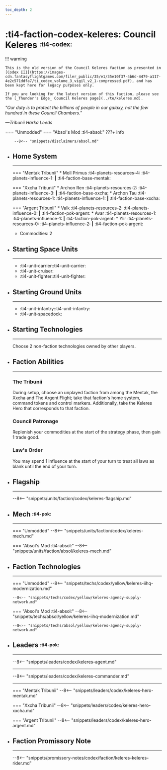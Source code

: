 ```yaml
---
toc_depth: 2
---
```


# :ti4-faction-codex-keleres: Council Keleres <sup><sub>:ti4-codex:</sub></sup>
!!! warning

    This is the old version of the Council Keleres faction as presented in [Codex III](https://images-cdn.fantasyflightgames.com/filer_public/35/e1/35e10f37-4b6d-4479-a117-4e2c571ddfa7/ti_codex_volume_3_vigil_v2_1-compressed.pdf), and has been kept here for legacy purposes only.
    
    If you are looking for the latest version of this faction, please see the [_Thunder's Edge_ Council Keleres page](../te/keleres.md).

_"Our duty is to protect the billions of people in our galaxy, not the few hundred in these Council Chambers."_

_—Tribunii Harka Leeds_

=== "Unmodded"
=== "Absol's Mod :ti4-absol:" 
    ???+ info

        --8<-- "snippets/disclaimers/absol.md"

<div class="grid cards" markdown>

-   ## __Home System__

    ---

    === "Mentak Tribunii"
        * Moll Primus :ti4-planets-resources-4: :ti4-planets-influence-1: __|__ :ti4-faction-base-mentak:

    === "Xxcha Tribunii"
        * Archon Ren :ti4-planets-resources-2: :ti4-planets-influence-3: __|__ :ti4-faction-base-xxcha:
        * Archon Tau :ti4-planets-resources-1: :ti4-planets-influence-1: __|__ :ti4-faction-base-xxcha:

    === "Argent Tribunii"
        * Valk :ti4-planets-resources-2: :ti4-planets-influence-0: __|__ :ti4-faction-pok-argent:
        * Avar :ti4-planets-resources-1: :ti4-planets-influence-1: __|__ :ti4-faction-pok-argent:
        * Ylir :ti4-planets-resources-0: :ti4-planets-influence-2: __|__ :ti4-faction-pok-argent:
    * Commodities: 2

</div>

<div class="grid cards" markdown>

-   ## __Starting Space Units__

    ---

    * :ti4-unit-carrier::ti4-unit-carrier:
    * :ti4-unit-cruiser:
    * :ti4-unit-fighter::ti4-unit-fighter:

-   ## __Starting Ground Units__

    ---

    * :ti4-unit-infantry::ti4-unit-infantry:
    * :ti4-unit-spacedock:

-   ## __Starting Technologies__

    ---
    Choose 2 non-faction technologies owned by other players.

-   ## __Faction Abilities__

    ---
    ### **The Tribunii**
    
    During setup, choose an unplayed faction from among the Mentak, the Xxcha and The Argent Flight; take that faction's home system, command tokens and control markers. Additionally, take the Keleres Hero that corresponds to that faction.

    ### **Council Patronage**
    
    Replenish your commodities at the start of the strategy phase, then gain 1 trade good.

    ### **Law's Order**

    You may spend 1 influence at the start of your turn to treat all laws as blank until the end of your turn.

-   ## __Flagship__

    ---
    --8<-- "snippets/units/faction/codex/keleres-flagship.md"

-   ## __Mech__ <sup><sub>:ti4-pok:</sub></sup>

    ---
    === "Unmodded"
        --8<-- "snippets/units/faction/codex/keleres-mech.md"

    === "Absol's Mod :ti4-absol:"
        --8<-- "snippets/units/faction/absol/keleres-mech.md"

</div>

<div class="grid cards" markdown>

-   ## __Faction Technologies__

    ---
    === "Unmodded"
        --8<-- "snippets/techs/codex/yellow/keleres-iihq-modernization.md"

        --8<-- "snippets/techs/codex/yellow/keleres-agency-supply-network.md"

    === "Absol's Mod :ti4-absol:"
        --8<-- "snippets/techs/absol/yellow/keleres-iihq-modernization.md"

        --8<-- "snippets/techs/absol/yellow/keleres-agency-supply-network.md"

-   ## __Leaders__ <sup><sub>:ti4-pok:</sub></sup>

    ---
    
    --8<-- "snippets/leaders/codex/keleres-agent.md"

    ---

    --8<-- "snippets/leaders/codex/keleres-commander.md"

    ---

    === "Mentak Tribunii"
        --8<-- "snippets/leaders/codex/keleres-hero-mentak.md"

    === "Xxcha Tribunii"
        --8<-- "snippets/leaders/codex/keleres-hero-xxcha.md"

    === "Argent Tribunii"
        --8<-- "snippets/leaders/codex/keleres-hero-argent.md"

-   ## __Faction Promissory Note__

    ---
    --8<-- "snippets/promissory-notes/codex/faction/keleres-keleres-rider.md"

</div>
